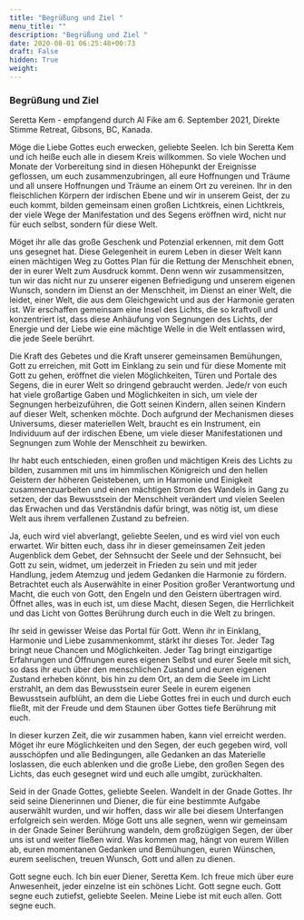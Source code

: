 ```yaml
---
title: "Begrüßung und Ziel "
menu_title: ""
description: "Begrüßung und Ziel "
date: 2020-08-01 06:25:48+00:73
draft: False
hidden: True
weight:
---
```

### Begrüßung und Ziel

Seretta Kem - empfangend durch Al Fike am 6. September 2021, Direkte Stimme Retreat, Gibsons, BC, Kanada.

Möge die Liebe Gottes euch erwecken, geliebte Seelen. Ich bin Seretta Kem und ich heiße euch alle in diesem Kreis willkommen. So viele Wochen und Monate der Vorbereitung sind in diesen Höhepunkt der Ereignisse geflossen, um euch zusammenzubringen, all eure Hoffnungen und Träume und all unsere Hoffnungen und Träume an einem Ort zu vereinen. Ihr in den fleischlichen Körpern der irdischen Ebene und wir in unserem Geist, der zu euch kommt, bilden gemeinsam einen großen Lichtkreis, einen Lichtkreis, der viele Wege der Manifestation und des Segens eröffnen wird, nicht nur für euch selbst, sondern für diese Welt.

Möget ihr alle das große Geschenk und Potenzial erkennen, mit dem Gott uns gesegnet hat. Diese Gelegenheit in eurem Leben in dieser Welt kann einen mächtigen Weg zu Gottes Plan für die Rettung der Menschheit ebnen, der in eurer Welt zum Ausdruck kommt. Denn wenn wir zusammensitzen, tun wir das nicht nur zu unserer eigenen Befriedigung und unserem eigenen Wunsch, sondern im Dienst an der Menschheit, im Dienst an einer Welt, die leidet, einer Welt, die aus dem Gleichgewicht und aus der Harmonie geraten ist. Wir erschaffen gemeinsam eine Insel des Lichts, die so kraftvoll und konzentriert ist, dass diese Anhäufung von Segnungen des Lichts, der Energie und der Liebe wie eine mächtige Welle in die Welt entlassen wird, die jede Seele berührt.

Die Kraft des Gebetes und die Kraft unserer gemeinsamen Bemühungen, Gott zu erreichen, mit Gott im Einklang zu sein und für diese Momente mit Gott zu gehen, eröffnet die vielen Möglichkeiten, Türen und Portale des Segens, die in eurer Welt so dringend gebraucht werden. Jede/r von euch hat viele großartige Gaben und Möglichkeiten in sich, um viele der Segnungen herbeizuführen, die Gott seinen Kindern, allen seinen Kindern auf dieser Welt, schenken möchte. Doch aufgrund der Mechanismen dieses Universums, dieser materiellen Welt, braucht es ein Instrument, ein Individuum auf der irdischen Ebene, um viele dieser Manifestationen und Segnungen zum Wohle der Menschheit zu bewirken.

Ihr habt euch entschieden, einen großen und mächtigen Kreis des Lichts zu bilden, zusammen mit uns im himmlischen Königreich und den hellen Geistern der höheren Geistebenen, um in Harmonie und Einigkeit zusammenzuarbeiten und einen mächtigen Strom des Wandels in Gang zu setzen, der das Bewusstsein der Menschheit verändert und vielen Seelen das Erwachen und das Verständnis dafür bringt, was nötig ist, um diese Welt aus ihrem verfallenen Zustand zu befreien.

Ja, euch wird viel abverlangt, geliebte Seelen, und es wird viel von euch erwartet. Wir bitten euch, dass ihr in dieser gemeinsamen Zeit jeden Augenblick dem Gebet, der Sehnsucht der Seele und der Sehnsucht, bei Gott zu sein, widmet, um jederzeit in Frieden zu sein und mit jeder Handlung, jedem Atemzug und jedem Gedanken die Harmonie zu fördern. Betrachtet euch als Auserwählte in einer Position großer Verantwortung und Macht, die euch von Gott, den Engeln und den Geistern übertragen wird. Öffnet alles, was in euch ist, um diese Macht, diesen Segen, die Herrlichkeit und das Licht von Gottes Berührung durch euch in die Welt zu bringen.

Ihr seid in gewisser Weise das Portal für Gott. Wenn ihr in Einklang, Harmonie und Liebe zusammenkommt, stärkt ihr dieses Tor. Jeder Tag bringt neue Chancen und Möglichkeiten. Jeder Tag bringt einzigartige Erfahrungen und Öffnungen eures eigenen Selbst und eurer Seele mit sich, so dass ihr euch über den menschlichen Zustand und euren eigenen Zustand erheben könnt, bis hin zu dem Ort, an dem die Seele im Licht erstrahlt, an dem das Bewusstsein eurer Seele in eurem eigenen Bewusstsein aufblüht, an dem die Liebe Gottes frei in euch und durch euch fließt, mit der Freude und dem Staunen über Gottes tiefe Berührung mit euch.

In dieser kurzen Zeit, die wir zusammen haben, kann viel erreicht werden. Möget ihr eure Möglichkeiten und den Segen, der euch gegeben wird, voll ausschöpfen und alle Bedingungen, alle Gedanken an das Materielle loslassen, die euch ablenken und die große Liebe, den großen Segen des Lichts, das euch gesegnet wird und euch alle umgibt, zurückhalten.

Seid in der Gnade Gottes, geliebte Seelen. Wandelt in der Gnade Gottes. Ihr seid seine Dienerinnen und Diener, die für eine bestimmte Aufgabe auserwählt wurden, und wir hoffen, dass wir alle bei diesem Unterfangen erfolgreich sein werden. Möge Gott uns alle segnen, wenn wir gemeinsam in der Gnade Seiner Berührung wandeln, dem großzügigen Segen, der über uns ist und weiter fließen wird. Was kommen mag, hängt von eurem Willen ab, euren momentanen Gedanken und Bemühungen, euren Wünschen, eurem seelischen, treuen Wunsch, Gott und allen zu dienen.

Gott segne euch. Ich bin euer Diener, Seretta Kem. Ich freue mich über eure Anwesenheit, jeder einzelne ist ein schönes Licht. Gott segne euch. Gott segne euch zutiefst, geliebte Seelen. Meine Liebe ist mit euch allen. Gott segne euch.
